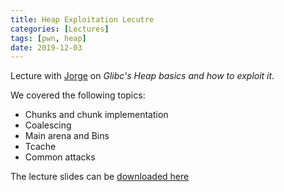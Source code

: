 ```yaml
---
title: Heap Exploitation Lecutre
categories: [Lectures]
tags: [pwn, heap]
date: 2019-12-03
---
```


Lecture with [Jorge](https://twitter.com/jorge_cmartins) on *Glibc's Heap basics and how to exploit it*.  

We covered the following topics:
- Chunks and chunk implementation
- Coalescing
- Main arena and Bins
- Tcache
- Common attacks


The lecture slides can be [downloaded here](https://github.com/SecTT/Exercises/wiki/files/Pwn-Techniques/HeapBasics.pdf)